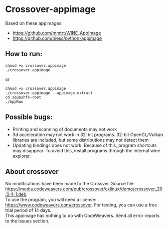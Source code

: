 # Crossover-appimage

Based on these appimages:
- https://github.com/mmtrt/WINE_AppImage
- https://github.com/niess/python-appimage

## How to run:
```
chmod +x crossover.appimage
./crossover.appimage
```
or
```
chmod +x crossover.appimage
./crossover.appimage --appimage-extract
cd squashfs-root
./AppRun
```

## Possible bugs:
- Printing and scanning of documents may not work
- 3d acceleration may not work in 32-bit programs. 32-bit OpenGL/Vulkan libraries are included, but some distributions may not detect them
- Updating bindings does not work. Because of this, program shortcuts may disappear. To avoid this, install programs through the internal wine explorer.

## About crossover 
No modifications have been made to the Crossver. Source file: https://media.codeweavers.com/pub/crossover/cxlinux/demo/crossover_20.0.4-1.deb.  
To use the program, you will need a license: https://www.codeweavers.com/crossover. For testing, you can use a free trial period of 14 days.  
This appimage has nothing to do with CodeWeavers. Send all error reports to the Issues section.
